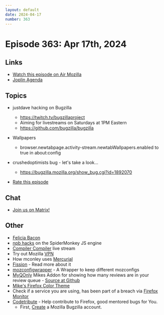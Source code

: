```yaml
---
layout: default
date: 2024-04-17
number: 363
---
```


# Episode 363: Apr 17th, 2024

## Links
* [Watch this episode on Air Mozilla](https://mzl.la/joy-of-coding-2024-04-17)
* [Joplin Agenda](https://mikeconley.ca/joc/agendas/Episode-0363.html)

## Topics
* justdave hacking on Bugzilla
  - https://twitch.tv/bugzillaproject
  - Aiming for livestreams on Saturdays at 1PM Eastern
  - https://github.com/bugzilla/bugzilla
* Wallpapers
  - browser.newtabpage.activity-stream.newtabWallpapers.enabled to true in about:config
* crushedoptimists bug - let's take a look...
  - https://bugzilla.mozilla.org/show_bug.cgi?id=1892070

* [Rate this episode](https://forms.gle/LPy1LzCppadmXSzV9)

## Chat
* [Join us on Matrix!](https://matrix.to/#/!enWuAmKDOEEPYejXRk:mozilla.org?via=mozilla.org&via=raim.ist)

## Other
* [Felicia Bacon](https://www.youtube.com/channel/UCMtqVykGztIYmj7OpFf7oeQ/videos)
* [npb hacks](https://www.twitch.tv/BackToTheCode) on the SpiderMonkey JS engine
* [Compiler Compiler](https://www.twitch.tv/codehag) live stream
* Try out Mozilla [VPN](https://vpn.mozilla.org/)
* How mconley uses [Mercurial](https://mikeconley.github.io/documents/How_mconley_uses_Mercurial_for_Mozilla_code)
* [Fission](https://firefox-source-docs.mozilla.org/dom/dom/Fission.html) - Read more about it
* [mozconfigwrapper](https://github.com/ahal/mozconfigwrapper) - A Wrapper to keep different mozconfigs
* [MyQOnly](https://addons.mozilla.org/en-US/firefox/addon/myqonly/) Mikes Addon for showing how many reviews are in your review queue - [Source at Github](https://github.com/mikeconley/myqonly)
* [Mike's Firefox Color Theme](https://addons.mozilla.org/en-US/firefox/addon/electricbluegaloo/)
* Check if a service you are using, has been part of a breach via [Firefox Monitor](https://monitor.firefox.com/breaches)
* [Codetribute](https://codetribute.mozilla.org/) - Help contribute to Firefox, good mentored bugs for You.
  - First, [Create](https://bugzilla.mozilla.org/createaccount.cgi) a Mozilla Bugzilla account.

